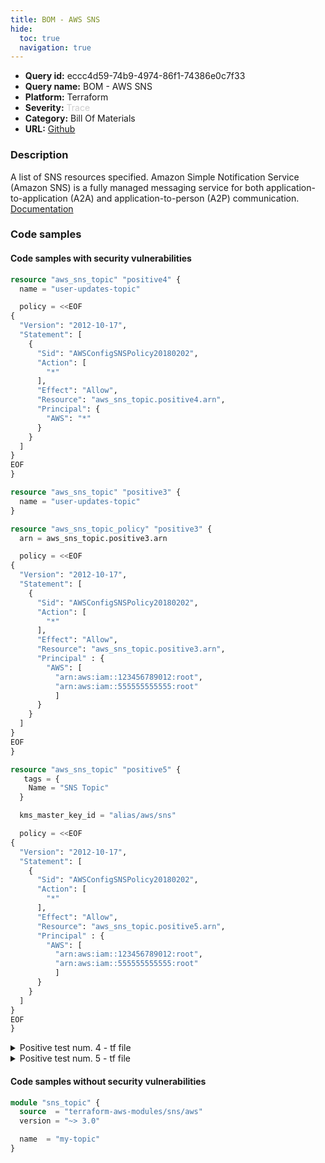 ```yaml
---
title: BOM - AWS SNS
hide:
  toc: true
  navigation: true
---
```


<style>
  .highlight .hll {
    background-color: #ff171742;
  }
  .md-content {
    max-width: 1100px;
    margin: 0 auto;
  }
</style>

-   **Query id:** eccc4d59-74b9-4974-86f1-74386e0c7f33
-   **Query name:** BOM - AWS SNS
-   **Platform:** Terraform
-   **Severity:** <span style="color:#CCCCCC">Trace</span>
-   **Category:** Bill Of Materials
-   **URL:** [Github](https://github.com/Checkmarx/kics/tree/master/assets/queries/terraform/aws_bom/sns)

### Description
A list of SNS resources specified. Amazon Simple Notification Service (Amazon SNS) is a fully managed messaging service for both application-to-application (A2A) and application-to-person (A2P) communication.<br>
[Documentation](https://kics.io)

### Code samples
#### Code samples with security vulnerabilities
```tf title="Positive test num. 1 - tf file" hl_lines="1"
resource "aws_sns_topic" "positive4" {
  name = "user-updates-topic"

  policy = <<EOF
{
  "Version": "2012-10-17",
  "Statement": [
    {
      "Sid": "AWSConfigSNSPolicy20180202",
      "Action": [
        "*"
      ],
      "Effect": "Allow",
      "Resource": "aws_sns_topic.positive4.arn",
      "Principal": {
        "AWS": "*"
      }
    }
  ]
}
EOF
}

```
```tf title="Positive test num. 2 - tf file" hl_lines="1"
resource "aws_sns_topic" "positive3" {
  name = "user-updates-topic"
}

resource "aws_sns_topic_policy" "positive3" {
  arn = aws_sns_topic.positive3.arn

  policy = <<EOF
{
  "Version": "2012-10-17",
  "Statement": [
    {
      "Sid": "AWSConfigSNSPolicy20180202",
      "Action": [
        "*"
      ],
      "Effect": "Allow",
      "Resource": "aws_sns_topic.positive3.arn",
      "Principal" : { 
        "AWS": [ 
          "arn:aws:iam::123456789012:root",
          "arn:aws:iam::555555555555:root" 
          ]
      }
    }
  ]
}
EOF
}

```
```tf title="Positive test num. 3 - tf file" hl_lines="1"
resource "aws_sns_topic" "positive5" {
   tags = {
    Name = "SNS Topic"
  }

  kms_master_key_id = "alias/aws/sns"

  policy = <<EOF
{
  "Version": "2012-10-17",
  "Statement": [
    {
      "Sid": "AWSConfigSNSPolicy20180202",
      "Action": [
        "*"
      ],
      "Effect": "Allow",
      "Resource": "aws_sns_topic.positive5.arn",
      "Principal" : { 
        "AWS": [ 
          "arn:aws:iam::123456789012:root",
          "arn:aws:iam::555555555555:root" 
          ]
      }
    }
  ]
}
EOF
}

```
<details><summary>Positive test num. 4 - tf file</summary>

```tf hl_lines="1"
resource "aws_sns_topic" "positive1" {
  name = "user-updates-topic"
}

```
</details>
<details><summary>Positive test num. 5 - tf file</summary>

```tf hl_lines="1"
resource "aws_sns_topic" "positive2" {
  name = "user-updates-topic"
}

resource "aws_sns_topic_policy" "positive2" {
  arn = aws_sns_topic.positive2.arn

  policy = <<EOF
{
  "Version": "2012-10-17",
  "Statement": [
    {
      "Sid": "AWSConfigSNSPolicy20180202",
      "Action": [
        "*"
      ],
      "Effect": "Allow",
      "Resource": "aws_sns_topic.positive2.arn",
      "Principal": {
        "AWS": "*"
      }
    }
  ]
}
EOF
}

```
</details>


#### Code samples without security vulnerabilities
```tf title="Negative test num. 1 - tf file"
module "sns_topic" {
  source  = "terraform-aws-modules/sns/aws"
  version = "~> 3.0"

  name  = "my-topic"
}

```
